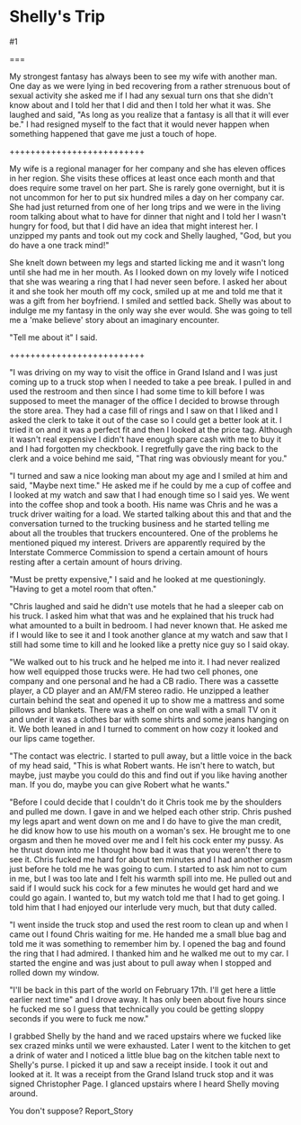 Shelly's Trip
=============
#1 

===

My strongest fantasy has always been to see my wife with another man. One day as we were lying in bed recovering from a rather strenuous bout of sexual activity she asked me if I had any sexual turn ons that she didn't know about and I told her that I did and then I told her what it was. She laughed and said, "As long as you realize that a fantasy is all that it will ever be." I had resigned myself to the fact that it would never happen when something happened that gave me just a touch of hope. 

++++++++++++++++++++++++++ 

My wife is a regional manager for her company and she has eleven offices in her region. She visits these offices at least once each month and that does require some travel on her part. She is rarely gone overnight, but it is not uncommon for her to put six hundred miles a day on her company car. She had just returned from one of her long trips and we were in the living room talking about what to have for dinner that night and I told her I wasn't hungry for food, but that I did have an idea that might interest her. I unzipped my pants and took out my cock and Shelly laughed, "God, but you do have a one track mind!" 

She knelt down between my legs and started licking me and it wasn't long until she had me in her mouth. As I looked down on my lovely wife I noticed that she was wearing a ring that I had never seen before. I asked her about it and she took her mouth off my cock, smiled up at me and told me that it was a gift from her boyfriend. I smiled and settled back. Shelly was about to indulge me my fantasy in the only way she ever would. She was going to tell me a 'make believe' story about an imaginary encounter. 

"Tell me about it" I said. 

++++++++++++++++++++++++++ 

"I was driving on my way to visit the office in Grand Island and I was just coming up to a truck stop when I needed to take a pee break. I pulled in and used the restroom and then since I had some time to kill before I was supposed to meet the manager of the office I decided to browse through the store area. They had a case fill of rings and I saw on that I liked and I asked the clerk to take it out of the case so I could get a better look at it. I tried it on and it was a perfect fit and then I looked at the price tag. Although it wasn't real expensive I didn't have enough spare cash with me to buy it and I had forgotten my checkbook. I regretfully gave the ring back to the clerk and a voice behind me said, "That ring was obviously meant for you." 

"I turned and saw a nice looking man about my age and I smiled at him and said, "Maybe next time." He asked me if he could by me a cup of coffee and I looked at my watch and saw that I had enough time so I said yes. We went into the coffee shop and took a booth. His name was Chris and he was a truck driver waiting for a load. We started talking about this and that and the conversation turned to the trucking business and he started telling me about all the troubles that truckers encountered. One of the problems he mentioned piqued my interest. Drivers are apparently required by the Interstate Commerce Commission to spend a certain amount of hours resting after a certain amount of hours driving. 

"Must be pretty expensive," I said and he looked at me questioningly. "Having to get a motel room that often." 

"Chris laughed and said he didn't use motels that he had a sleeper cab on his truck. I asked him what that was and he explained that his truck had what amounted to a built in bedroom. I had never known that. He asked me if I would like to see it and I took another glance at my watch and saw that I still had some time to kill and he looked like a pretty nice guy so I said okay. 

"We walked out to his truck and he helped me into it. I had never realized how well equipped those trucks were. He had two cell phones, one company and one personal and he had a CB radio. There was a cassette player, a CD player and an AM/FM stereo radio. He unzipped a leather curtain behind the seat and opened it up to show me a mattress and some pillows and blankets. There was a shelf on one wall with a small TV on it and under it was a clothes bar with some shirts and some jeans hanging on it. We both leaned in and I turned to comment on how cozy it looked and our lips came together. 

"The contact was electric. I started to pull away, but a little voice in the back of my head said, "This is what Robert wants. He isn't here to watch, but maybe, just maybe you could do this and find out if you like having another man. If you do, maybe you can give Robert what he wants." 

"Before I could decide that I couldn't do it Chris took me by the shoulders and pulled me down. I gave in and we helped each other strip. Chris pushed my legs apart and went down on me and I do have to give the man credit, he did know how to use his mouth on a woman's sex. He brought me to one orgasm and then he moved over me and I felt his cock enter my pussy. As he thrust down into me I thought how bad it was that you weren't there to see it. Chris fucked me hard for about ten minutes and I had another orgasm just before he told me he was going to cum. I started to ask him not to cum in me, but I was too late and I felt his warmth spill into me. He pulled out and said if I would suck his cock for a few minutes he would get hard and we could go again. I wanted to, but my watch told me that I had to get going. I told him that I had enjoyed our interlude very much, but that duty called. 

"I went inside the truck stop and used the rest room to clean up and when I came out I found Chris waiting for me. He handed me a small blue bag and told me it was something to remember him by. I opened the bag and found the ring that I had admired. I thanked him and he walked me out to my car. I started the engine and was just about to pull away when I stopped and rolled down my window. 

"I'll be back in this part of the world on February 17th. I'll get here a little earlier next time" and I drove away. It has only been about five hours since he fucked me so I guess that technically you could be getting sloppy seconds if you were to fuck me now." 

I grabbed Shelly by the hand and we raced upstairs where we fucked like sex crazed minks until we were exhausted. Later I went to the kitchen to get a drink of water and I noticed a little blue bag on the kitchen table next to Shelly's purse. I picked it up and saw a receipt inside. I took it out and looked at it. It was a receipt from the Grand Island truck stop and it was signed Christopher Page. I glanced upstairs where I heard Shelly moving around. 

You don't suppose? Report_Story 
